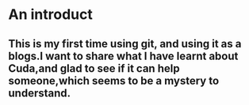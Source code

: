 # An introduct
## This is my first time using git, and using it as a blogs.I want to share what I have learnt about Cuda,and glad to see if it can help someone,which seems to be a mystery to understand.
